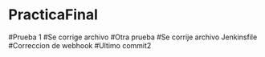 # PracticaFinal
#Prueba 1
#Se corrige archivo
#Otra prueba
#Se corrije archivo Jenkinsfile
#Correccion de webhook
#Ultimo commit2
